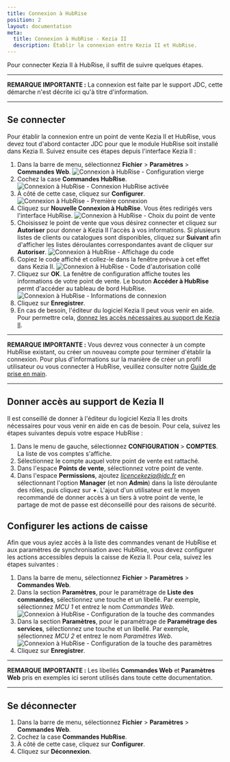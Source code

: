 ```yaml
---
title: Connexion à HubRise
position: 2
layout: documentation
meta:
  title: Connexion à HubRise - Kezia II
  description: Établir la connexion entre Kezia II et HubRise.
---
```


Pour connecter Kezia II à HubRise, il suffit de suivre quelques étapes.

---

**REMARQUE IMPORTANTE :** La connexion est faite par le support JDC, cette démarche n'est décrite ici qu'à titre d'information.

---

## Se connecter

Pour établir la connexion entre un point de vente Kezia II et HubRise, vous devez tout d'abord contacter JDC pour que le module HubRise soit installé dans Kezia II. Suivez ensuite ces étapes depuis l'interface Kezia II :

1. Dans la barre de menu, sélectionnez **Fichier** > **Paramètres** > **Commandes Web**.
   ![Connexion à HubRise - Configuration vierge](../images/002-fr-jdc-fenetre-configuration.png)
1. Cochez la case **Commandes HubRise**.
   ![Connexion à HubRise - Connexion HubRise activée](../images/003-fr-jdc-connexion-hubrise-activee.png)
1. À côté de cette case, cliquez sur **Configurer**.
   ![Connexion à HubRise - Première connexion](../images/004-fr-jdc-premiere-connexion.png)
1. Cliquez sur **Nouvelle Connexion à HubRise**. Vous êtes redirigés vers l'interface HubRise.
   ![Connexion à HubRise - Choix du point de vente](../images/005-fr-jdc-page-autorisation.png)
1. Choisissez le point de vente que vous désirez connecter et cliquez sur **Autoriser** pour donner à Kezia II l'accès à vos informations. Si plusieurs listes de clients ou catalogues sont disponibles, cliquez sur **Suivant** afin d'afficher les listes déroulantes correspondantes avant de cliquer sur **Autoriser**.
   ![Connexion à HubRise - Affichage du code](../images/006-fr-jdc-page-token.png)
1. Copiez le code affiché et collez-le dans la fenêtre prévue à cet effet dans Kezia II.
   ![Connexion à HubRise - Code d'autorisation collé](../images/007-fr-jdc-token-colle.png)
1. Cliquez sur **OK**. La fenêtre de configuration affiche toutes les informations de votre point de vente. Le bouton **Accéder à HubRise** permt d'accéder au tableau de bord HubRise.
   ![Connexion à HubRise - Informations de connexion](../images/008-fr-jdc-informations-connexion.png)
1. Cliquez sur **Enregistrer**.
1. En cas de besoin, l'éditeur du logiciel Kezia II peut vous venir en aide. Pour permettre cela, [donnez les accès nécessaires au support de Kezia II](/apps/kezia/connect-hubrise#donner-acc-s-au-support-de-kezia-ii).

---

**REMARQUE IMPORTANTE :** Vous devrez vous connecter à un compte HubRise existant, ou créer un nouveau compte pour terminer d'établir la connexion. Pour plus d'informations sur la manière de créer un profil utilisateur ou vous connecter à HubRise, veuillez consulter notre [Guide de prise en main](/docs/getting-started/).

---

## Donner accès au support de Kezia II

Il est conseillé de donner à l'éditeur du logiciel Kezia II les droits nécessaires pour vous venir en aide en cas de besoin. Pour cela, suivez les étapes suivantes depuis votre espace HubRise :

1. Dans le menu de gauche, sélectionnez **CONFIGURATION** > **COMPTES**. La liste de vos comptes s'affiche.
1. Sélectionnez le compte auquel votre point de vente est rattaché.
1. Dans l'espace **Points de vente**, sélectionnez votre point de vente.
1. Dans l'espace **Permissions**, ajoutez *licencekezia@jdc.fr* en sélectionnant l'option **Manager** (et non **Admin**) dans la liste déroulante des rôles, puis cliquez sur **+**. L'ajout d'un utilisateur est le moyen recommandé de donner accès à un tiers à votre point de vente, le partage de mot de passe est déconseillé pour des raisons de sécurité.

## Configurer les actions de caisse

Afin que vous ayiez accès à la liste des commandes venant de HubRise et aux paramètres de synchronisation avec HubRise, vous devez configurer les actions accessibles depuis la caisse de Kezia II. Pour cela, suivez les étapes suivantes :

1. Dans la barre de menu, sélectionnez **Fichier** > **Paramètres** > **Commandes Web**.
1. Dans la section **Paramètres**, pour le paramétrage de **Liste des commandes**, sélectionnez une touche et un libellé. Par exemple, sélectionnez *MCU 1* et entrez le nom *Commandes Web*.
   ![Connexion à HubRise - Configuration de la touche des commandes](../images/009-fr-jdc-configuration-touche-commandes.png)
1. Dans la section **Paramètres**, pour le paramétrage de **Paramétrage des services**, sélectionnez une touche et un libellé. Par exemple, sélectionnez *MCU 2* et entrez le nom *Paramètres Web*.
   ![Connexion à HubRise - Configuration de la touche des paramètres](../images/010-fr-jdc-configuration-touche-parametres.png)
1. Cliquez sur **Enregistrer**.

---

**REMARQUE IMPORTANTE :** Les libellés **Commandes Web** et **Paramètres Web** pris en exemples ici seront utilisés dans toute cette documentation.

---

## Se déconnecter

1. Dans la barre de menu, sélectionnez **Fichier** > **Paramètres** > **Commandes Web**.
1. Cochez la case **Commandes HubRise**.
1. À côté de cette case, cliquez sur **Configurer**.
1. Cliquez sur **Déconnexion**.